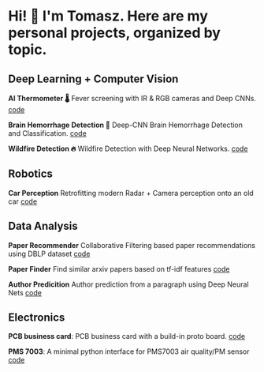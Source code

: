 # Hi! 👋 I'm Tomasz. Here are my personal projects, organized by topic.

## Deep Learning + Computer Vision 

__AI Thermometer 🌡️__ Fever screening with IR & RGB cameras and Deep CNNs. [code](https://github.com/tomek-l/ai-thermometer)

__Brain Hemorrhage Detection 🧠__ Deep-CNN Brain Hemorrhage Detection and Classification. [code](https://github.com/tomek-l/brain-hemorrhage-detection)

__Wildfire Detection 🔥__ Wildfire Detection with Deep Neural Networks. [code](https://github.com/tomek-l/fire-detect-nn)

## Robotics
__Car Perception__  Retrofitting modern Radar + Camera perception onto an old car  [code](https://github.com/tomek-l/car)

## Data Analysis
__Paper Recommender__ Collaborative Filtering based paper recommendations using DBLP dataset [code](https://github.com/tomek-l/paper-recommender)

__Paper Finder__ Find similar arxiv papers based on tf-idf features [code](https://github.com/tomek-l/paper-finder)

__Author Predicition__ Author prediction from a paragraph using Deep Neural Nets [code](https://github.com/tomek-l/author-predictor) 

<!-- ## IoT
__Come Say Hi 👋__  -->


## Electronics
__PCB business card__: PCB business card with a build-in proto board. [code](https://github.com/tomek-l/pcb-busness-card)

__PMS 7003__: A minimal python interface for PMS7003 air quality/PM sensor [code](https://github.com/tomek-l/pms7003)

<!-- ## Mechanical 🦾 -->
